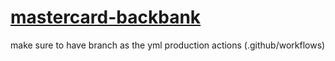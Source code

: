 # [mastercard-backbank](https://github.com/NickCarducci/mastercard-backbank)

make sure to have branch as the yml production actions (.github/workflows)
